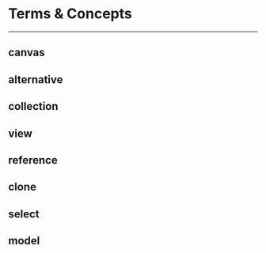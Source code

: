 # Terms & Concepts

***

## canvas

## alternative

## collection

## view

## reference

## clone

## select

## model
